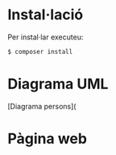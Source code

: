 # Instal·lació 

Per instal·lar executeu:

```bash
$ composer install
```


# Diagrama UML

[Diagrama persons](

# Pàgina web